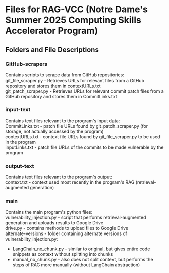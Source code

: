 # Files for RAG-VCC (Notre Dame's Summer 2025 Computing Skills Accelerator Program)

## Folders and File Descriptions

### GitHub-scrapers
Contains scripts to scrape data from GitHub repositories:  
git_file_scraper.py - Retrieves URLs for relevant files from a GitHub repository and stores them in contextURLs.txt  
git_patch_scraper.py - Retrieves URLs for relevant commit patch files from a GitHub repository and stores them in CommitLinks.txt  
  
### input-text
Contains text files relevant to the program's input data:  
CommitLinks.txt - patch file URLs found by git_patch_scraper.py (for storage, not actually accessed by the program)  
contextURLs.txt - context file URLs found by git_file_scraper.py to be used in the program  
inputLinks.txt - patch file URLs of the commits to be made vulnerable by the program  

### output-text
Contains text files relevant to the program's output:  
context.txt - context used most recently in the program's RAG (retrieval-augmented generation)  

### main
Contains the main program's python files:  
vulnerability_injection.py - script that performs retrieval-augmented generation and uploads results to Google Drive  
drive.py - contains methods to upload files to Google Drive  
alternate-versions - folder containing alternate versions of vulnerability_injection.py:  
* LangChain_no_chunk.py - similar to original, but gives entire code snippets as context without splitting into chunks  
* manual_no_chunk.py - also does not split context, but performs the steps of RAG more manually (without LangChain abstraction)  
